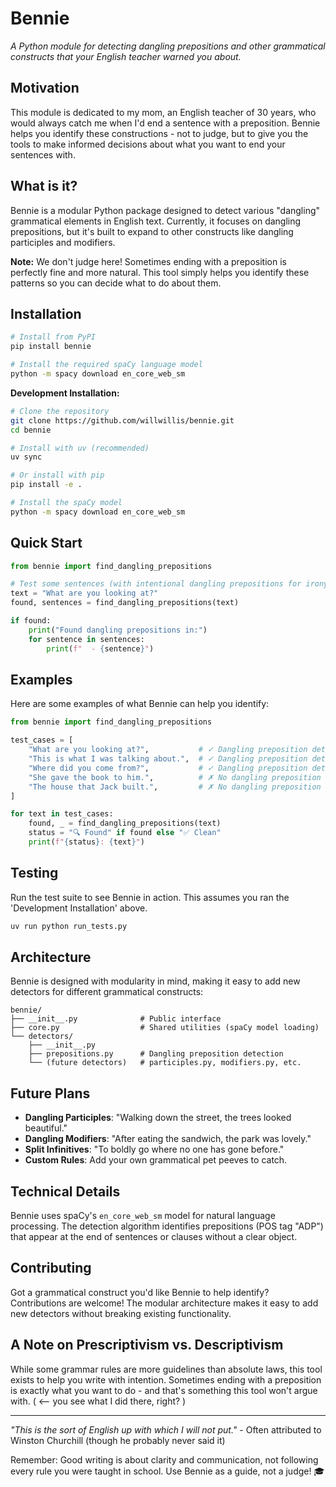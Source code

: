 # Bennie

*A Python module for detecting dangling prepositions and other grammatical constructs that your English teacher warned you about.*

## Motivation

This module is dedicated to my mom, an English teacher of 30 years, who would always catch me when I'd end a sentence with a preposition. Bennie helps you identify these constructions - not to judge, but to give you the tools to make informed decisions about what you want to end your sentences with.

## What is it?

Bennie is a modular Python package designed to detect various "dangling" grammatical elements in English text. Currently, it focuses on dangling prepositions, but it's built to expand to other constructs like dangling participles and modifiers.

**Note:** We don't judge here! Sometimes ending with a preposition is perfectly fine and more natural. This tool simply helps you identify these patterns so you can decide what to do about them.

## Installation

```bash
# Install from PyPI
pip install bennie

# Install the required spaCy language model
python -m spacy download en_core_web_sm
```

**Development Installation:**
```bash
# Clone the repository
git clone https://github.com/willwillis/bennie.git
cd bennie

# Install with uv (recommended)
uv sync

# Or install with pip
pip install -e .

# Install the spaCy model
python -m spacy download en_core_web_sm
```

## Quick Start

```python
from bennie import find_dangling_prepositions

# Test some sentences (with intentional dangling prepositions for irony)
text = "What are you looking at?"
found, sentences = find_dangling_prepositions(text)

if found:
    print("Found dangling prepositions in:")
    for sentence in sentences:
        print(f"  - {sentence}")
```

## Examples

Here are some examples of what Bennie can help you identify:

```python
from bennie import find_dangling_prepositions

test_cases = [
    "What are you looking at?",           # ✓ Dangling preposition detected
    "This is what I was talking about.",  # ✓ Dangling preposition detected  
    "Where did you come from?",           # ✓ Dangling preposition detected
    "She gave the book to him.",          # ✗ No dangling preposition
    "The house that Jack built.",         # ✗ No dangling preposition
]

for text in test_cases:
    found, _ = find_dangling_prepositions(text)
    status = "🔍 Found" if found else "✅ Clean"
    print(f"{status}: {text}")
```

## Testing

Run the test suite to see Bennie in action. This assumes you ran the 'Development Installation' above.

```bash
uv run python run_tests.py
```

## Architecture

Bennie is designed with modularity in mind, making it easy to add new detectors for different grammatical constructs:

```
bennie/
├── __init__.py              # Public interface
├── core.py                  # Shared utilities (spaCy model loading)
└── detectors/
    ├── __init__.py
    ├── prepositions.py      # Dangling preposition detection
    └── (future detectors)   # participles.py, modifiers.py, etc.
```

## Future Plans

- **Dangling Participles**: "Walking down the street, the trees looked beautiful."
- **Dangling Modifiers**: "After eating the sandwich, the park was lovely."
- **Split Infinitives**: "To boldly go where no one has gone before."
- **Custom Rules**: Add your own grammatical pet peeves to catch.

## Technical Details

Bennie uses spaCy's `en_core_web_sm` model for natural language processing. The detection algorithm identifies prepositions (POS tag "ADP") that appear at the end of sentences or clauses without a clear object. 

## Contributing

Got a grammatical construct you'd like Bennie to help identify? Contributions are welcome! The modular architecture makes it easy to add new detectors without breaking existing functionality.

## A Note on Prescriptivism vs. Descriptivism

While some grammar rules are more guidelines than absolute laws, this tool exists to help you write with intention. Sometimes ending with a preposition is exactly what you want to do - and that's something this tool won't argue with. ( <-- you see what I did there, right? )

---

*"This is the sort of English up with which I will not put."* - Often attributed to Winston Churchill (though he probably never said it)

Remember: Good writing is about clarity and communication, not following every rule you were taught in school. Use Bennie as a guide, not a judge! 🎓